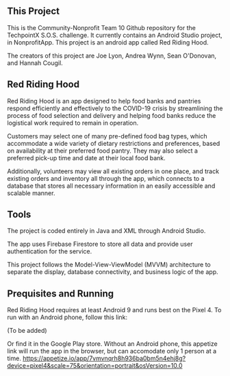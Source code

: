 ## This Project
This is the Community-Nonprofit Team 10 Github repository for the TechpointX S.O.S. challenge.
It currently contains an Android Studio project, in NonprofitApp. This project is an android app called Red Riding Hood.

The creators of this project are Joe Lyon, Andrea Wynn, Sean O'Donovan, and Hannah Cougil.

## Red Riding Hood
Red Riding Hood is an app designed to help food banks and pantries respond efficiently and effectively to the COVID-19 crisis by 
streamlining the process of food selection and delivery and helping food banks reduce the logistical work required to remain in operation.

Customers may select one of many pre-defined food bag types, which accommodate a wide variety of dietary restrictions and preferences, 
based on availability at their preferred food pantry. They may also select a preferred pick-up time and date at their local food bank. 

Additionally, volunteers may view all existing orders in one place, and track existing orders and inventory all through the app, 
which connects to a database that stores all necessary information in an easily accessible and scalable manner. 

## Tools
The project is coded entirely in Java and XML through Android Studio.

The app uses Firebase Firestore to store all data and provide user authentication for the service. 

This project follows the Model-View-ViewModel (MVVM) architecture to separate the display, database connectivity, and business logic of the app. 

## Prequisites and Running
Red Riding Hood requires at least Android 9 and runs best on the Pixel 4. To run with an Android phone, follow this link:

(To be added)

Or find it in the Google Play store. Without an Android phone, this appetize link will run the app in the browser, but can accomodate only 1 person at a time.
https://appetize.io/app/7vmvnqrh8h936ba0bm5n4ehj8g?device=pixel4&scale=75&orientation=portrait&osVersion=10.0
